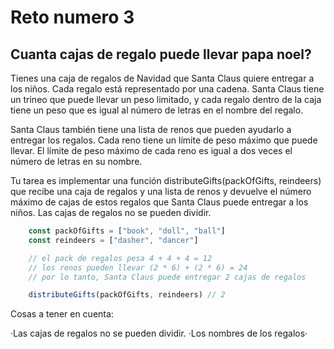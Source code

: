 # Reto numero 3
## Cuanta cajas de regalo puede llevar papa noel?

Tienes una caja de regalos de Navidad que Santa Claus quiere entregar a los niños. Cada regalo está representado por una cadena. Santa Claus tiene un trineo que puede llevar un peso limitado, y cada regalo dentro de la caja tiene un peso que es igual al número de letras en el nombre del regalo.

Santa Claus también tiene una lista de renos que pueden ayudarlo a entregar los regalos. Cada reno tiene un límite de peso máximo que puede llevar. El límite de peso máximo de cada reno es igual a dos veces el número de letras en su nombre.

Tu tarea es implementar una función distributeGifts(packOfGifts, reindeers) que recibe una caja de regalos y una lista de renos y devuelve el número máximo de cajas de estos regalos que Santa Claus puede entregar a los niños. Las cajas de regalos no se pueden dividir.

```javascript
    const packOfGifts = ["book", "doll", "ball"]
    const reindeers = ["dasher", "dancer"]

    // el pack de regalos pesa 4 + 4 + 4 = 12
    // los renos pueden llevar (2 * 6) + (2 * 6) = 24
    // por lo tanto, Santa Claus puede entregar 2 cajas de regalos

    distributeGifts(packOfGifts, reindeers) // 2
```
Cosas a tener en cuenta:

·Las cajas de regalos no se pueden dividir.
·Los nombres de los regalos·